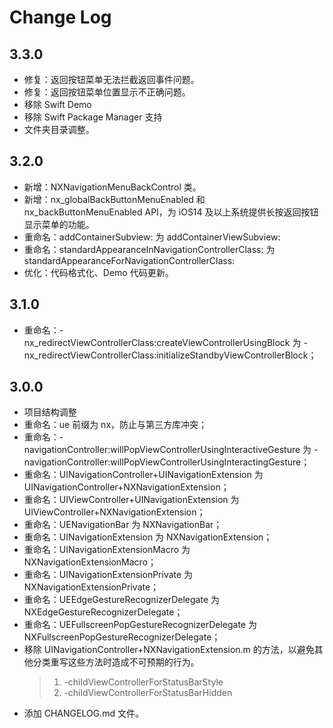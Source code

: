 # Change Log

## 3.3.0
- 修复：返回按钮菜单无法拦截返回事件问题。
- 修复：返回按钮菜单位置显示不正确问题。
- 移除 Swift Demo
- 移除 Swift Package Manager 支持
- 文件夹目录调整。

## 3.2.0

- 新增：NXNavigationMenuBackControl 类。
- 新增：nx_globalBackButtonMenuEnabled 和 nx_backButtonMenuEnabled API，为 iOS14 及以上系统提供长按返回按钮显示菜单的功能。
- 重命名：addContainerSubview: 为 addContainerViewSubview:
- 重命名：standardAppearanceInNavigationControllerClass: 为 standardAppearanceForNavigationControllerClass:
- 优化：代码格式化、Demo 代码更新。

## 3.1.0

- 重命名：-nx_redirectViewControllerClass:createViewControllerUsingBlock 为 -nx_redirectViewControllerClass:initializeStandbyViewControllerBlock；

## 3.0.0

- 项目结构调整
- 重命名：ue 前缀为 nx，防止与第三方库冲突；
- 重命名：-navigationController:willPopViewControllerUsingInteractiveGesture 为 -navigationController:willPopViewControllerUsingInteractingGesture；
- 重命名：UINavigationController+UINavigationExtension 为 UINavigationController+NXNavigationExtension；
- 重命名：UIViewController+UINavigationExtension 为 UIViewController+NXNavigationExtension；
- 重命名：UENavigationBar 为 NXNavigationBar；
- 重命名：UINavigationExtension 为 NXNavigationExtension；
- 重命名：UINavigationExtensionMacro 为 NXNavigationExtensionMacro；
- 重命名：UINavigationExtensionPrivate 为 NXNavigationExtensionPrivate；
- 重命名：UEEdgeGestureRecognizerDelegate 为 NXEdgeGestureRecognizerDelegate；
- 重命名：UEFullscreenPopGestureRecognizerDelegate 为 NXFullscreenPopGestureRecognizerDelegate；
- 移除 UINavigationController+NXNavigationExtension.m 的方法，以避免其他分类重写这些方法时造成不可预期的行为。
    > 1. -childViewControllerForStatusBarStyle
    > 2. -childViewControllerForStatusBarHidden
- 添加 CHANGELOG.md 文件。
